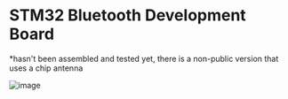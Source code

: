# STM32 Bluetooth Development Board
*hasn't been assembled and tested yet, there is a non-public version that uses a chip antenna

![image](https://github.com/user-attachments/assets/88a861eb-5614-4d48-a628-67a9a124fb3a)
